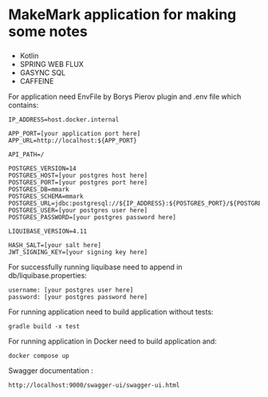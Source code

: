 # MakeMark application for making some notes

###
- Kotlin
- SPRING WEB FLUX
- GASYNC SQL
- CAFFEINE

For application need EnvFile by Borys Pierov plugin and .env file which contains:

```dotenv
IP_ADDRESS=host.docker.internal

APP_PORT=[your application port here]
APP_URL=http://localhost:${APP_PORT}

API_PATH=/

POSTGRES_VERSION=14
POSTGRES_HOST=[your postgres host here]
POSTGRES_PORT=[your postgres port here]
POSTGRES_DB=mmark
POSTGRES_SCHEMA=mmark
POSTGRES_URL=jdbc:postgresql://${IP_ADDRESS}:${POSTGRES_PORT}/${POSTGRES_DB}
POSTGRES_USER=[your postgres user here]
POSTGRES_PASSWORD=[your postgres password here]

LIQUIBASE_VERSION=4.11

HASH_SALT=[your salt here]
JWT_SIGNING_KEY=[your signing key here]
```

For successfully running liquibase need to append in db/liquibase.properties:
```dotenv
username: [your postgres user here]
password: [your postgres password here]
```

For running application need to build application without tests:
```dotenv
gradle build -x test
```

For running application in Docker need to build application and:
```dotenv
docker compose up
```

Swagger documentation :
```dotenv
http://localhost:9000/swagger-ui/swagger-ui.html
```